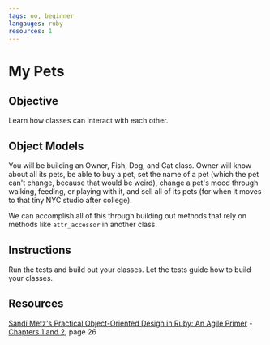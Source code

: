 ```yaml
---
tags: oo, beginner
langauges: ruby
resources: 1
---
```


# My Pets

## Objective

Learn how classes can interact with each other.

## Object Models

You will be building an Owner, Fish, Dog, and Cat class. Owner will know about all its pets, be able to buy a pet, set the name of a pet (which the pet can't change, because that would be weird), change a pet's mood through walking, feeding, or playing with it, and sell all of its pets (for when it moves to that tiny NYC studio after college).

We can accomplish all of this through building out methods that rely on methods like `attr_accessor` in another class.

## Instructions

Run the tests and build out your classes. Let the tests guide how to build your classes.

## Resources

[Sandi Metz's Practical Object-Oriented Design in Ruby: An Agile Primer](http://books.flatironschool.com/books/102) - [Chapters 1 and 2](http://books.flatironschool.com/books/102?page=48), page 26

